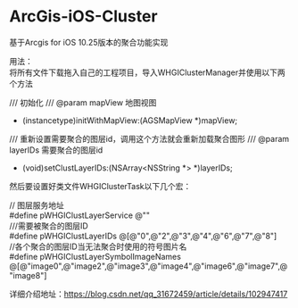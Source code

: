# ArcGis-iOS-Cluster
基于Arcgis for iOS 10.25版本的聚合功能实现

用法：  
将所有文件下载拖入自己的工程项目，导入WHGIClusterManager并使用以下两个方法

/// 初始化
/// @param mapView 地图视图
- (instancetype)initWithMapView:(AGSMapView *)mapView;


/// 重新设置需要聚合的图层id，调用这个方法就会重新加载聚合图形
/// @param layerIDs 需要聚合的图层id
- (void)setClustLayerIDs:(NSArray<NSString *> *)layerIDs;  


然后要设置好类文件WHGIClusterTask以下几个宏：  

// 图层服务地址  
#define pWHGIClustLayerService @""  
///需要被聚合的图层ID  
#define pWHGIClustLayerIDs @[@"0",@"2",@"3",@"4",@"6",@"7",@"8"]  
//各个聚合的图层ID当无法聚合时使用的符号图片名  
#define pWHGIClustLayerSymbolImageNames @[@"image0",@"image2",@"image3",@"image4",@"image6",@"image7",@"image8"]  

详细介绍地址：https://blog.csdn.net/qq_31672459/article/details/102947417
